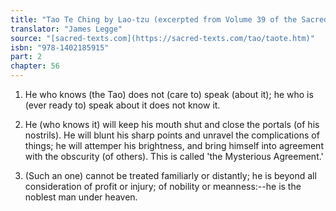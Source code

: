 ```yaml
---
title: "Tao Te Ching by Lao-tzu (excerpted from Volume 39 of the Sacred Books of the East.)"
translator: "James Legge"
source: "[sacred-texts.com](https://sacred-texts.com/tao/taote.htm)"
isbn: "978-1402185915"
part: 2
chapter: 56
---
```

1. He who knows (the Tao) does not (care to) speak (about it); he
who is (ever ready to) speak about it does not know it. 

2. He (who knows it) will keep his mouth shut and close the portals
(of his nostrils). He will blunt his sharp points and unravel the
complications of things; he will attemper his brightness, and bring
himself into agreement with the obscurity (of others). This is called
'the Mysterious Agreement.' 

3. (Such an one) cannot be treated familiarly or distantly; he is
beyond all consideration of profit or injury; of nobility or meanness:--he
is the noblest man under heaven.